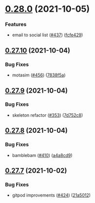 # [0.28.0](https://github.com/EddieHubCommunity/LinkFree/compare/v0.27.10...v0.28.0) (2021-10-05)


### Features

* email to social list ([#437](https://github.com/EddieHubCommunity/LinkFree/issues/437)) ([fcfe429](https://github.com/EddieHubCommunity/LinkFree/commit/fcfe429463abf608f7548c4c006162ded0093c44))



## [0.27.10](https://github.com/EddieHubCommunity/LinkFree/compare/v0.27.9...v0.27.10) (2021-10-04)


### Bug Fixes

* motasim ([#456](https://github.com/EddieHubCommunity/LinkFree/issues/456)) ([7838f5a](https://github.com/EddieHubCommunity/LinkFree/commit/7838f5a4147513bd1635f21e95ca58666ca0ddbd))



## [0.27.9](https://github.com/EddieHubCommunity/LinkFree/compare/v0.27.8...v0.27.9) (2021-10-04)


### Bug Fixes

* skeleton refactor ([#353](https://github.com/EddieHubCommunity/LinkFree/issues/353)) ([7d752c8](https://github.com/EddieHubCommunity/LinkFree/commit/7d752c810d461976ebe29d5d6b906e93b6362e4a))



## [0.27.8](https://github.com/EddieHubCommunity/LinkFree/compare/v0.27.7...v0.27.8) (2021-10-04)


### Bug Fixes

* bamblebam ([#410](https://github.com/EddieHubCommunity/LinkFree/issues/410)) ([a4a8cd9](https://github.com/EddieHubCommunity/LinkFree/commit/a4a8cd968b83cf42565151e604e590dfa8343452))



## [0.27.7](https://github.com/EddieHubCommunity/LinkFree/compare/v0.27.6...v0.27.7) (2021-10-02)


### Bug Fixes

* gitpod improvements ([#424](https://github.com/EddieHubCommunity/LinkFree/issues/424)) ([21a5012](https://github.com/EddieHubCommunity/LinkFree/commit/21a5012de9ea8b1eebb07dc978232f0cbf665140))



